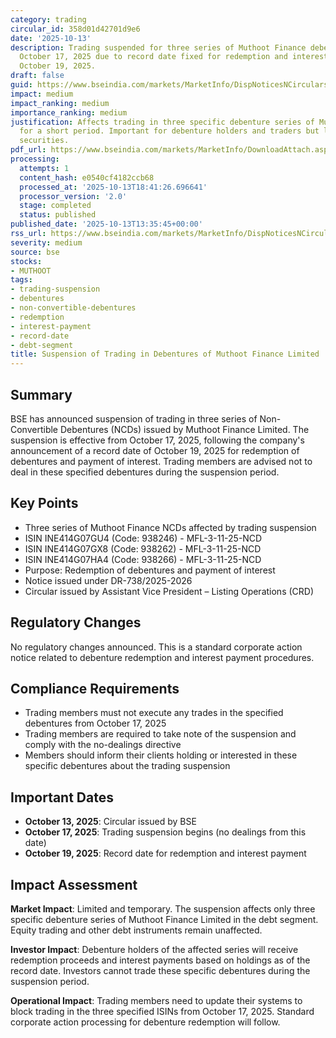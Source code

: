 ```yaml
---
category: trading
circular_id: 358d01d42701d9e6
date: '2025-10-13'
description: Trading suspended for three series of Muthoot Finance debentures from
  October 17, 2025 due to record date fixed for redemption and interest payment on
  October 19, 2025.
draft: false
guid: https://www.bseindia.com/markets/MarketInfo/DispNoticesNCirculars.aspx?Noticeid={9EAFBFD5-5BE9-482E-AD9A-501712132B75}&noticeno=20251013-39&dt=10/13/2025&icount=39&totcount=65&flag=0
impact: medium
impact_ranking: medium
importance_ranking: medium
justification: Affects trading in three specific debenture series of Muthoot Finance
  for a short period. Important for debenture holders and traders but limited to specific
  securities.
pdf_url: https://www.bseindia.com/markets/MarketInfo/DownloadAttach.aspx?id=20251013-39&attachedId=
processing:
  attempts: 1
  content_hash: e0540cf4182ccb68
  processed_at: '2025-10-13T18:41:26.696641'
  processor_version: '2.0'
  stage: completed
  status: published
published_date: '2025-10-13T13:35:45+00:00'
rss_url: https://www.bseindia.com/markets/MarketInfo/DispNoticesNCirculars.aspx?Noticeid={9EAFBFD5-5BE9-482E-AD9A-501712132B75}&noticeno=20251013-39&dt=10/13/2025&icount=39&totcount=65&flag=0
severity: medium
source: bse
stocks:
- MUTHOOT
tags:
- trading-suspension
- debentures
- non-convertible-debentures
- redemption
- interest-payment
- record-date
- debt-segment
title: Suspension of Trading in Debentures of Muthoot Finance Limited
---
```


## Summary

BSE has announced suspension of trading in three series of Non-Convertible Debentures (NCDs) issued by Muthoot Finance Limited. The suspension is effective from October 17, 2025, following the company's announcement of a record date of October 19, 2025 for redemption of debentures and payment of interest. Trading members are advised not to deal in these specified debentures during the suspension period.

## Key Points

- Three series of Muthoot Finance NCDs affected by trading suspension
- ISIN INE414G07GU4 (Code: 938246) - MFL-3-11-25-NCD
- ISIN INE414G07GX8 (Code: 938262) - MFL-3-11-25-NCD
- ISIN INE414G07HA4 (Code: 938266) - MFL-3-11-25-NCD
- Purpose: Redemption of debentures and payment of interest
- Notice issued under DR-738/2025-2026
- Circular issued by Assistant Vice President – Listing Operations (CRD)

## Regulatory Changes

No regulatory changes announced. This is a standard corporate action notice related to debenture redemption and interest payment procedures.

## Compliance Requirements

- Trading members must not execute any trades in the specified debentures from October 17, 2025
- Trading members are required to take note of the suspension and comply with the no-dealings directive
- Members should inform their clients holding or interested in these specific debentures about the trading suspension

## Important Dates

- **October 13, 2025**: Circular issued by BSE
- **October 17, 2025**: Trading suspension begins (no dealings from this date)
- **October 19, 2025**: Record date for redemption and interest payment

## Impact Assessment

**Market Impact**: Limited and temporary. The suspension affects only three specific debenture series of Muthoot Finance Limited in the debt segment. Equity trading and other debt instruments remain unaffected.

**Investor Impact**: Debenture holders of the affected series will receive redemption proceeds and interest payments based on holdings as of the record date. Investors cannot trade these specific debentures during the suspension period.

**Operational Impact**: Trading members need to update their systems to block trading in the three specified ISINs from October 17, 2025. Standard corporate action processing for debenture redemption will follow.